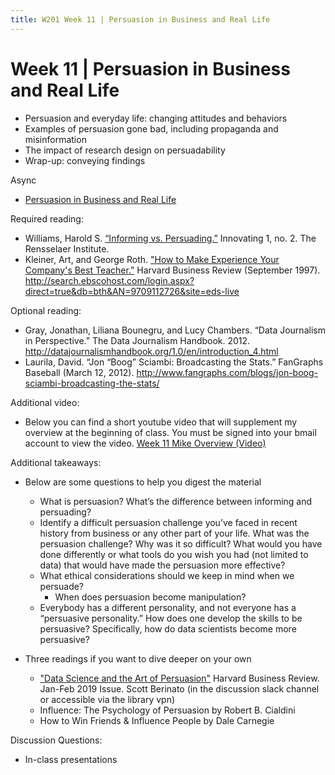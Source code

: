 ```yaml
---
title: W201 Week 11 | Persuasion in Business and Real Life
---
```


# Week 11 | Persuasion in Business and Real Life
* Persuasion and everyday life: changing attitudes and behaviors
* Examples of persuasion gone bad, including propaganda and misinformation
* The impact of research design on persuadability
* Wrap-up: conveying findings

Async
* [Persuasion in Business and Real Life](https://learn.datascience.berkeley.edu/ap/courses/266/sections/63f6d138-9c2e-4d9e-b9b1-4d2e70788eaf/coursework/courseModule/789e7935-43a9-497e-a9bf-9e2ddf72d497)

Required reading:
* Williams, Harold S. [“Informing vs. Persuading.”](./Informing_vs._Persuading.pdf) Innovating 1, no. 2. The Rensselaer Institute.
* Kleiner, Art, and George Roth. ["How to Make Experience Your Company's Best Teacher.”](./HOW_TO_MAKE_EXPERIENCE_YOUR_COMPANYS_BEST_TEACHER.pdf) Harvard Business Review (September 1997). http://search.ebscohost.com/login.aspx?direct=true&db=bth&AN=9709112726&site=eds-live

Optional reading:
* Gray, Jonathan, Liliana Bounegru, and Lucy Chambers. “Data Journalism in Perspective.” The Data Journalism Handbook. 2012. http://datajournalismhandbook.org/1.0/en/introduction_4.html
* Laurila, David. “Jon “Boog” Sciambi: Broadcasting the Stats.” FanGraphs Baseball (March 12, 2012). http://www.fangraphs.com/blogs/jon-boog-sciambi-broadcasting-the-stats/

Additional video:
* Below you can find a short youtube video that will supplement my overview at the beginning of class. You must be signed into your bmail account to view the video. [Week 11 Mike Overview (Video)](https://youtu.be/HXhU5ExxQDk)

Additional takeaways:
* Below are some questions to help you digest the material
  * What is persuasion? What’s the difference between informing and persuading?
  * Identify a difficult persuasion challenge you’ve faced in recent history from business or any other part of your life. What was the persuasion challenge? Why was it so difficult? What would you have done differently or what tools do you wish you had (not limited to data) that would have made the persuasion more effective?
  * What ethical considerations should we keep in mind when we persuade?
    * When does persuasion become manipulation?
  * Everybody has a different personality, and not everyone has a “persuasive personality.” How does one develop the skills to be persuasive? Specifically, how do data scientists become more persuasive?

* Three readings if you want to dive deeper on your own
  * ["Data Science and the Art of Persuasion"](./Data_Science_and_the_Art_of_Persuasion.pdf) Harvard Business Review. Jan-Feb 2019 Issue. Scott Berinato (in the discussion slack channel or accessible via the library vpn)
  * Influence: The Psychology of Persuasion by Robert B. Cialdini
  * How to Win Friends & Influence People by Dale Carnegie 


Discussion Questions:

* In-class presentations